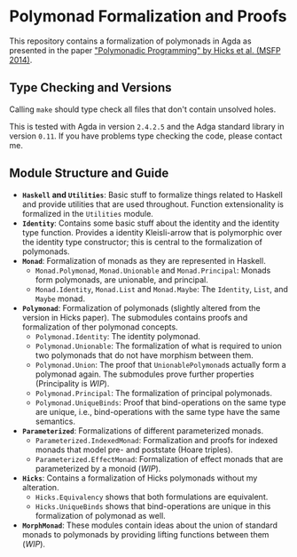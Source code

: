  
# Polymonad Formalization and Proofs

This repository contains a formalization of polymonads in Agda as 
presented in the paper 
["Polymonadic Programming" by Hicks et al. (MSFP 2014)](http://www.cs.bham.ac.uk/~pbl/msfp2014/polymonad.pdf).

## Type Checking and Versions

Calling `make` should type check all files that don't contain 
unsolved holes.

This is tested with Agda in version `2.4.2.5` and the Adga standard library 
in version `0.11`. If you have problems type checking the code, please contact
me.

## Module Structure and Guide

* **`Haskell` and `Utilities`**:
  Basic stuff to formalize things related to Haskell and provide utilities that
  are used throughout. Function extensionality is formalized in the `Utilities`
  module.
* **`Identity`**:
  Contains some basic stuff about the identity and the identity type function.
  Provides a identity Kleisli-arrow that is polymorphic over the identity type
  constructor; this is central to the formalization of polymonads.
* **`Monad`**:
  Formalization of monads as they are represented in Haskell.
  * `Monad.Polymonad`, `Monad.Unionable` and `Monad.Principal`:
    Monads form polymonads, are unionable, and principal.
  * `Monad.Identity`, `Monad.List` and `Monad.Maybe`:
    The `Identity`, `List`, and `Maybe` monad.
* **`Polymonad`**:
  Formalization of polymonads (slightly altered from the version in Hicks paper).
  The submodules contains proofs and formalization of ther polymonad concepts.
  * `Polymonad.Identity`: 
    The identity polymonad.
  * `Polymonad.Unionable`: 
    The formalization of what is required to 
    union two polymonads that do not have morphism between them.
  * `Polymonad.Union`: 
    The proof that `UnionablePolymonad`s actually
    form a polymonad again. The submodules prove further properties (Principality is *WIP*).
  * `Polymonad.Principal`: 
    The formalization of principal polymonads.
  * `Polymonad.UniqueBinds`: 
    Proof that bind-operations on the same type 
    are unique, i.e., bind-operations with the same type have the same semantics.
* **`Parameterized`**:
  Formalizations of different parameterized monads.
  * `Parameterized.IndexedMonad`: 
    Formalization and proofs for indexed monads that model pre- and poststate (Hoare triples).
  * `Parameterized.EffectMonad`:
    Formalization of effect monads that are parameterized by a monoid (*WIP*).
* **`Hicks`**:
  Contains a formalization of Hicks polymonads without 
  my alteration. 
  * `Hicks.Equivalency` shows that both formulations are equivalent.
  * `Hicks.UniqueBinds` shows that bind-operations are unique in this formalization of polymonad as well.
* **`MorphMonad`**: 
  These modules contain ideas about the union of standard monads to polymonads by providing lifting
  functions between them (*WIP*).